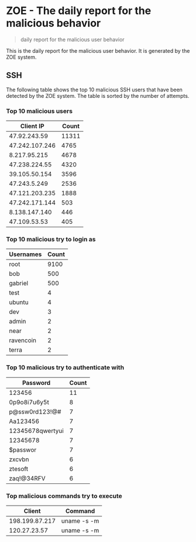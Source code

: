 # ZOE - The daily report for the malicious behavior

> daily report for the malicious user behavior

This is the daily report for the malicious user behavior. It is generated by the ZOE system.

## SSH

The following table shows the top 10 malicious SSH users that have been detected by the ZOE
system. The table is sorted by the number of attempts.

### Top 10 malicious users

| Client IP | Count    |
|-----------|----------|
| 47.92.243.59 | 11311 |
| 47.242.107.246 | 4765 |
| 8.217.95.215 | 4678 |
| 47.238.224.55 | 4320 |
| 39.105.50.154 | 3596 |
| 47.243.5.249 | 2536 |
| 47.121.203.235 | 1888 |
| 47.242.171.144 | 503 |
| 8.138.147.140 | 446 |
| 47.109.53.53 | 405 |

### Top 10 malicious try to login as

| Usernames | Count    |
|-----------|----------|
| root | 9100 |
| bob | 500 |
| gabriel | 500 |
| test | 4 |
| ubuntu | 4 |
| dev | 3 |
| admin | 2 |
| near | 2 |
| ravencoin | 2 |
| terra | 2 |

### Top 10 malicious try to authenticate with

| Password | Count    |
|-----------|----------|
| 123456 | 11 |
| 0p9o8i7u6y5t | 8 |
| p@ssw0rd123!@# | 7 |
| Aa123456 | 7 |
| 12345678qwertyui | 7 |
| 12345678 | 7 |
| $passwor | 7 |
| zxcvbn | 6 |
| ztesoft | 6 |
| zaq!@34RFV | 6 |

### Top malicious commands try to execute

| Client | Command |
|--------|---------|
| 198.199.87.217 | uname -s -m |
| 120.27.23.57 | uname -s -m |
